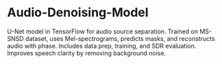 # Audio-Denoising-Model
U-Net model in TensorFlow for audio source separation. Trained on MS-SNSD dataset, uses Mel-spectrograms, predicts masks, and reconstructs audio with phase. Includes data prep, training, and SDR evaluation. Improves speech clarity by removing background noise.
